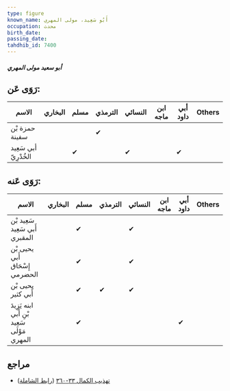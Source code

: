 ```yaml
---
type: figure
known_name: أَبُو سَعِيد، مولى المهري
occupation: محدث
birth_date:
passing_date:
tahdhib_id: 7400
---
```

##### أبو سعيد مولى المهري

## رَوَى عَن:
| الاسم                 | البخاري | مسلم | الترمذي | النسائي | ابن ماجه | أبي داود | Others |
| --------------------- | ------- | ---- | ------- | ------- | -------- | -------- | ------ |
| حمزة بْن سفينة        |         |      | ✔       |         |          |          |        |
| أبي سَعِيد الخُدْرِيّ |         | ✔    |         | ✔       |          | ✔        |        |
## رَوَى عَنه:
| الاسم                                        | البخاري | مسلم | الترمذي | النسائي | ابن ماجه | أبي داود | Others |
| -------------------------------------------- | ------- | ---- | ------- | ------- | -------- | -------- | ------ |
| سَعِيد بْن أَبي سَعِيد المقبري               |         | ✔    |         | ✔       |          |          |        |
| يحيى بْن أَبي إِسْحَاق الحضرمي               |         | ✔    |         | ✔       |          |          |        |
| يحيى بْن أَبي كثير                           |         | ✔    | ✔       | ✔       |          |          |        |
| ابنه يَزِيدَ بْنِ أَبي سَعِيد مَوْلَى المهري |         | ✔    |         |         |          | ✔        |        |
## مراجع
- [تهذيب الكمال ٣٣-٣٦٠](obsidian://open?vault=Tahdhib-al-Kamal&file=Figures/٧٤٠٠-أبو%20سعيد%20مولى%20المهري) ([رابط الشاملة](https://shamela.ws/book/3722/18031))